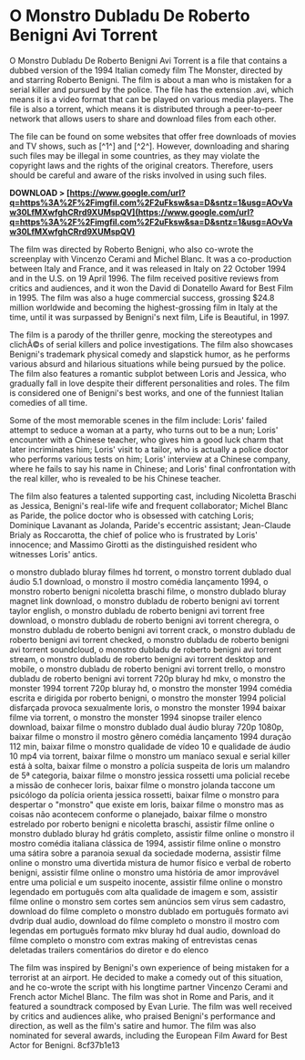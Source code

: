 
 
# O Monstro Dubladu De Roberto Benigni Avi Torrent
 
O Monstro Dubladu De Roberto Benigni Avi Torrent is a file that contains a dubbed version of the 1994 Italian comedy film The Monster, directed by and starring Roberto Benigni. The film is about a man who is mistaken for a serial killer and pursued by the police. The file has the extension .avi, which means it is a video format that can be played on various media players. The file is also a torrent, which means it is distributed through a peer-to-peer network that allows users to share and download files from each other.
 
The file can be found on some websites that offer free downloads of movies and TV shows, such as [^1^] and [^2^]. However, downloading and sharing such files may be illegal in some countries, as they may violate the copyright laws and the rights of the original creators. Therefore, users should be careful and aware of the risks involved in using such files.
 
**DOWNLOAD &gt; [https://www.google.com/url?q=https%3A%2F%2Fimgfil.com%2F2uFksw&sa=D&sntz=1&usg=AOvVaw30LfMXwfghCRrd9XUMspQV](https://www.google.com/url?q=https%3A%2F%2Fimgfil.com%2F2uFksw&sa=D&sntz=1&usg=AOvVaw30LfMXwfghCRrd9XUMspQV)**



The film was directed by Roberto Benigni, who also co-wrote the screenplay with Vincenzo Cerami and Michel Blanc. It was a co-production between Italy and France, and it was released in Italy on 22 October 1994 and in the U.S. on 19 April 1996. The film received positive reviews from critics and audiences, and it won the David di Donatello Award for Best Film in 1995. The film was also a huge commercial success, grossing $24.8 million worldwide and becoming the highest-grossing film in Italy at the time, until it was surpassed by Benigni's next film, Life is Beautiful, in 1997.
 
The film is a parody of the thriller genre, mocking the stereotypes and clichÃ©s of serial killers and police investigations. The film also showcases Benigni's trademark physical comedy and slapstick humor, as he performs various absurd and hilarious situations while being pursued by the police. The film also features a romantic subplot between Loris and Jessica, who gradually fall in love despite their different personalities and roles. The film is considered one of Benigni's best works, and one of the funniest Italian comedies of all time.

Some of the most memorable scenes in the film include: Loris' failed attempt to seduce a woman at a party, who turns out to be a nun; Loris' encounter with a Chinese teacher, who gives him a good luck charm that later incriminates him; Loris' visit to a tailor, who is actually a police doctor who performs various tests on him; Loris' interview at a Chinese company, where he fails to say his name in Chinese; and Loris' final confrontation with the real killer, who is revealed to be his Chinese teacher.
 
The film also features a talented supporting cast, including Nicoletta Braschi as Jessica, Benigni's real-life wife and frequent collaborator; Michel Blanc as Paride, the police doctor who is obsessed with catching Loris; Dominique Lavanant as Jolanda, Paride's eccentric assistant; Jean-Claude Brialy as Roccarotta, the chief of police who is frustrated by Loris' innocence; and Massimo Girotti as the distinguished resident who witnesses Loris' antics.
 
o monstro dublado bluray filmes hd torrent,  o monstro torrent dublado dual áudio 5.1 download,  o monstro il mostro comédia lançamento 1994,  o monstro roberto benigni nicoletta braschi filme,  o monstro dublado bluray magnet link download,  o monstro dubladu de roberto benigni avi torrent taylor english,  o monstro dubladu de roberto benigni avi torrent free download,  o monstro dubladu de roberto benigni avi torrent cheregra,  o monstro dubladu de roberto benigni avi torrent crack,  o monstro dubladu de roberto benigni avi torrent checked,  o monstro dubladu de roberto benigni avi torrent soundcloud,  o monstro dubladu de roberto benigni avi torrent stream,  o monstro dubladu de roberto benigni avi torrent desktop and mobile,  o monstro dubladu de roberto benigni avi torrent trello,  o monstro dubladu de roberto benigni avi torrent 720p bluray hd mkv,  o monstro the monster 1994 torrent 720p bluray hd,  o monstro the monster 1994 comédia escrita e dirigida por roberto benigni,  o monstro the monster 1994 policial disfarçada provoca sexualmente loris,  o monstro the monster 1994 baixar filme via torrent,  o monstro the monster 1994 sinopse trailer elenco download,  baixar filme o monstro dublado dual áudio bluray 720p 1080p,  baixar filme o monstro il mostro gênero comédia lançamento 1994 duração 112 min,  baixar filme o monstro qualidade de vídeo 10 e qualidade de áudio 10 mp4 via torrent,  baixar filme o monstro um maníaco sexual e serial killer está à solta,  baixar filme o monstro a polícia suspeita de loris um malandro de 5ª categoria,  baixar filme o monstro jessica rossetti uma policial recebe a missão de conhecer loris,  baixar filme o monstro jolanda taccone um psicólogo da polícia orienta jessica rossetti,  baixar filme o monstro para despertar o "monstro" que existe em loris,  baixar filme o monstro mas as coisas não acontecem conforme o planejado,  baixar filme o monstro estrelado por roberto benigni e nicoletta braschi,  assistir filme online o monstro dublado bluray hd grátis completo,  assistir filme online o monstro il mostro comédia italiana clássica de 1994,  assistir filme online o monstro uma sátira sobre a paranoia sexual da sociedade moderna,  assistir filme online o monstro uma divertida mistura de humor físico e verbal de roberto benigni,  assistir filme online o monstro uma história de amor improvável entre uma policial e um suspeito inocente,  assistir filme online o monstro legendado em português com alta qualidade de imagem e som,  assistir filme online o monstro sem cortes sem anúncios sem vírus sem cadastro,  download do filme completo o monstro dublado em português formato avi dvdrip dual audio,  download do filme completo o monstro il mostro com legendas em português formato mkv bluray hd dual audio,  download do filme completo o monstro com extras making of entrevistas cenas deletadas trailers comentários do diretor e do elenco
 
The film was inspired by Benigni's own experience of being mistaken for a terrorist at an airport. He decided to make a comedy out of this situation, and he co-wrote the script with his longtime partner Vincenzo Cerami and French actor Michel Blanc. The film was shot in Rome and Paris, and it featured a soundtrack composed by Evan Lurie. The film was well received by critics and audiences alike, who praised Benigni's performance and direction, as well as the film's satire and humor. The film was also nominated for several awards, including the European Film Award for Best Actor for Benigni.
 8cf37b1e13
 
